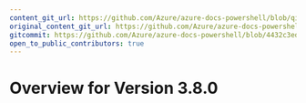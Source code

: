 ```yaml
---
content_git_url: https://github.com/Azure/azure-docs-powershell/blob/qinezh-conceptual/azureps-cmdlets-docs/ResourceManager/docs-conceptual/3.8.0/overview.md
original_content_git_url: https://github.com/Azure/azure-docs-powershell/blob/qinezh-conceptual/azureps-cmdlets-docs/ResourceManager/docs-conceptual/3.8.0/overview.md
gitcommit: https://github.com/Azure/azure-docs-powershell/blob/4432c3ed5935d6eef24e2d8dc288425dd32a77c7
open_to_public_contributors: true
---
```

# Overview for Version 3.8.0
